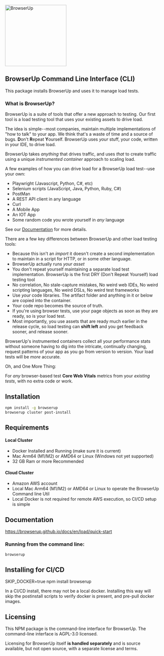 <img src="https://browserup.com/wp-content/themes/browserup/images/logo-text-475x93.png" alt="BrowserUp" style="width: 200px;  margin-top: 25px;" />

##  BrowserUp Command Line Interface (CLI)

This package installs BrowserUp and uses it to manage load tests.

### What is BrowserUp?

BrowserUp is a suite of tools that offer a new approach to testing. Our first tool is 
a load testing tool that uses your existing assets to drive load.

The idea is simple--most companies, maintain multiple implementations of "how to talk" to your app.
We think that's a waste of time and a source of bugs. **D**on't **R**epeat **Y**ourself. 
BrowserUp uses *your* stuff, your code, written in your IDE, to drive load.

BrowserUp takes *anything* that drives traffic, and uses _that_ to create traffic
using a unique *instrumented container* approach to scaling load.

A few examples of how you can drive load for a BrowserUp load test--use your own:
* Playwright (Javascript, Python, C#, etc) 
* Selenium scripts (JavaScript, Java, Python, Ruby, C#)
* PostMan
* A REST API client in any language
* Curl
* A Mobile App
* An IOT App
* Some random code you wrote yourself in *any* language

See our [Documentation](https://browserup.github.io/docs/en/load/quick-start) for more details.

There are a few key differences between BrowserUp and other load testing tools:

* Because this isn't an _import_ it doesn't create a second implementation to maintain in a script for HTTP, or in some other
language.
* BrowserUp actually runs _your_ *asset*
* You don't repeat yourself maintaining
a separate load test implementation. BrowserUp is the first DRY (Don't Repeat Yourself) load testing tool
* No correlation, No stale-capture mistakes, No weird web IDEs, No weird scripting languages, 
No weird DSLs, No weird test frameworks
* Use _your_ code libraries. The artifact folder and anything in it or below are copied into the container.
* Your code repo becomes the source of truth.
* If you're using browser tests, use your page objects as soon as they are ready, so is your load test.
* Most importantly, you use assets that are ready much earlier in the release cycle, 
so load testing can **shift left**  and you get feedback sooner, and release sooner. 

BrowserUp's instrumented containers collect all your performance stats without someone having to dig into the intricate, 
continually changing, request patterns of your app as you go from version to version.  Your load tests will be *more* accurate.

Oh, and One More Thing:

For *any* browser-based test **Core Web Vitals** metrics from your *existing tests*, with no extra code or work.


## Installation
```bash
npm install -g browserup
browserup cluster post-install
```

## Requirements

#### Local Cluster
* Docker Installed and Running (make sure it is current)
* Mac Arm64 (M1/M2) or AMD64 or Linux (Windows not yet supported)
* 32 GB Ram or more Recommended
#### Cloud Cluster
* Amazon AWS account
* Local Mac Arm64 (M1/M2) or AMD64 or Linux to operate the BrowserUp Command line Util
* Local Docker is not required for remote AWS execution, so CI/CD setup is simple

## Documentation

https://browserup.github.io/docs/en/load/quick-start

### Running from the command line:

```bash
browserup
```

## Installing for CI/CD

SKIP_DOCKER=true npm install browserup

In a CI/CD install, there may not be a local docker.  Installing this way will skip the postinstall 
scripts to verify docker is present, and pre-pull docker images.


## Licensing

This NPM package is the command-line interface for BrowserUp.
The command-line interface is AGPL-3.0 licensed.

Licensing for BrowserUp itself **is handled separately** and is source available, but not open source, with a separate 
license and terms.
